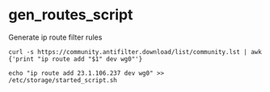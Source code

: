 # gen_routes_script
Generate ip route filter rules 

```curl -s https://community.antifilter.download/list/community.lst | awk {'print "ip route add "$1" dev wg0"'}```

```echo "ip route add 23.1.106.237 dev wg0" >> /etc/storage/started_script.sh```
